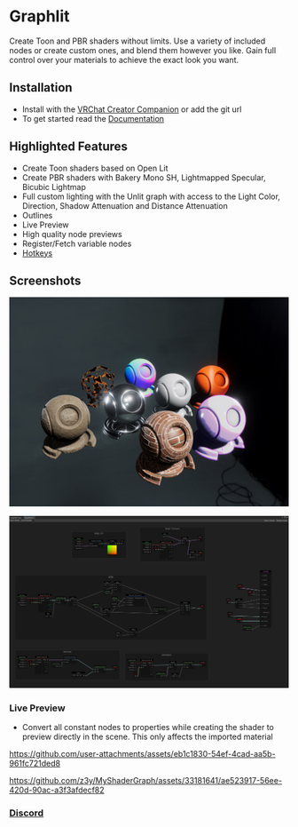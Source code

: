 # Graphlit

Create Toon and PBR shaders without limits. Use a variety of included nodes or create custom ones, and blend them however you like. Gain full control over your materials to achieve the exact look you want.

## Installation

- Install with the [VRChat Creator Companion](https://z3y.github.io/vpm-package-listing/) or add the git url
- To get started read the [Documentation](https://z3y.github.io/Graphlit)

## Highlighted Features

- Create Toon shaders based on Open Lit
- Create PBR shaders with Bakery Mono SH, Lightmapped Specular, Bicubic Lightmap
- Full custom lighting with the Unlit graph with access to the Light Color, Direction, Shadow Attenuation and Distance Attenuation
- Outlines
- Live Preview
- High quality node previews
- Register/Fetch variable nodes
- [Hotkeys](https://z3y.github.io/Graphlit/hotkeys)

## Screenshots

![Image](/Docs~/public/shader-ball.jpg)

![Image](/Docs~/public/Unity_iGcR8rpLM9.png)

### Live Preview

- Convert all constant nodes to properties while creating the shader to preview directly in the scene. This only affects the imported material

https://github.com/user-attachments/assets/eb1c1830-54ef-4cad-aa5b-961fc721ded8

https://github.com/z3y/MyShaderGraph/assets/33181641/ae523917-56ee-420d-90ac-a3f3afdecf82

### [Discord](https://discord.gg/bw46tKgRFT)
